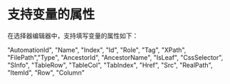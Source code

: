 # 支持变量的属性

在选择器编辑器中，支持填写变量的属性如下：

"AutomationId", "Name", "Index", "Id", "Role", "Tag", "XPath", "FilePath","Type", "AncestorId", "AncestorName", "IsLeaf", "CssSelector", "SInfo", "TableRow", "TableCol", "TabIndex", "Href", "Src", "RealPath", "ItemId", "Row", "Column" 
